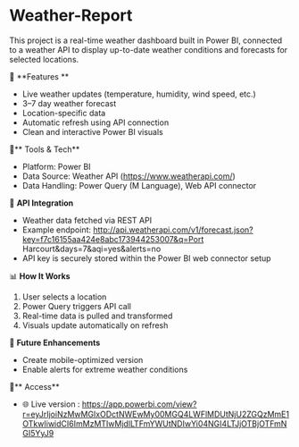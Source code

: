 # Weather-Report

This project is a real-time weather dashboard built in Power BI, connected to a weather API to display up-to-date weather conditions and forecasts for selected locations.

🚀 **Features
**
- Live weather updates (temperature, humidity, wind speed, etc.)
- 3–7 day weather forecast
- Location-specific data
- Automatic refresh using API connection
- Clean and interactive Power BI visuals

🔧** Tools & Tech**

- Platform: Power BI
- Data Source: Weather API (https://www.weatherapi.com/)
- Data Handling: Power Query (M Language), Web API connector

🔗 **API Integration**

- Weather data fetched via REST API
- Example endpoint: http://api.weatherapi.com/v1/forecast.json?key=f7c16155aa424e8abc173944253007&q=Port Harcourt&days=7&aqi=yes&alerts=no
- API key is securely stored within the Power BI web connector setup

📊 **How It Works**

1. User selects a location
2. Power Query triggers API call
3. Real-time data is pulled and transformed
4. Visuals update automatically on refresh

📍 **Future Enhancements**

- Create mobile-optimized version
- Enable alerts for extreme weather conditions

📎** Access**

- 🌐 Live version : https://app.powerbi.com/view?r=eyJrIjoiNzMwMGIxODctNWEwMy00MGQ4LWFlMDUtNjU2ZGQzMmE1OTkwIiwidCI6ImMzMTIwMjdlLTFmYWUtNDIwYi04NGI4LTJjOTBjOTFmNGI5YyJ9
